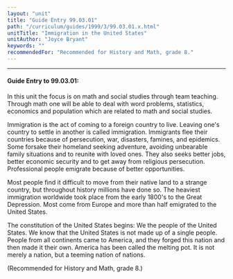 ```yaml
---
layout: "unit"
title: "Guide Entry 99.03.01"
path: "/curriculum/guides/1999/3/99.03.01.x.html"
unitTitle: "Immigration in the United States"
unitAuthor: "Joyce Bryant"
keywords: ""
recommendedFor: "Recommended for History and Math, grade 8."
---
```

<body>
<hr/>
<h4>
Guide Entry to 99.03.01:
</h4>
In this unit the focus is on math and social studies through team teaching.  Through math one will be able to deal with word problems, statistics, economics and population which are related to math and social studies.
<p>
Immigration is the act of coming to a foreign country to live.  Leaving one's country to settle in another is called immigration.  Immigrants flee their countries because of persecution, war, disasters, famines, and epidemics.  Some forsake their homeland seeking adventure, avoiding unbearable family situations and to reunite with loved ones.  They also seeks better jobs, better economic security and to get away from religious persecution.  Professional people emigrate because of better opportunities.
</p>
<p>
Most people find it difficult to move from their native land to a strange country, but throughout history millions have done so.  The heaviest immigration worldwide took place from the early 1800's to the Great Depression.  Most come from Europe and more than half emigrated to the United States.
</p>
<p>
The constitution of the United States begins:  We the people of the United States.  We know that the United States is not made up of a single people.  People from all continents came to America, and they forged this nation and then made it their own.  America has been called the melting pot.  It is not merely a nation, but a teeming nation of nations.
</p>
<p>
(Recommended for History and Math, grade 8.)
</p>
</body>